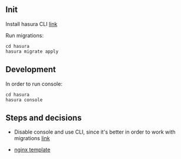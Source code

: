 ## Init

Install hasura CLI [link](https://hasura.io/docs/1.0/graphql/manual/hasura-cli/install-hasura-cli.html#install-hasura-cli)

Run migrations:

```
cd hasura
hasura migrate apply
```

## Development

In order to run console:

```
cd hasura
hasura console
```

## Steps and decisions

* Disable console and use CLI, since it's better in order to work with migrations [link](https://hasura.io/docs/1.0/graphql/manual/migrations/new-database.html)

* [nginx template](https://github.com/agarzon/nginx-config)